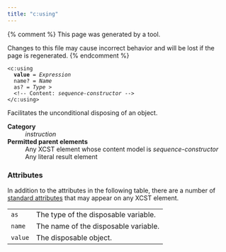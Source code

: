 ```yaml
---
title: "c:using"
---
```


{% comment %}
This page was generated by a tool.

Changes to this file may cause incorrect behavior and will be lost if
the page is regenerated.
{% endcomment %}

<div class="language-xml highlighter-rouge"><pre class="highlight element-syntax"><code><span class="nt">&lt;c:using</span>
  <b>value</b> = <i title="Expression">Expression</i>
  <span>name</span>? = <i>Name</i>
  <span>as</span>? = <i>Type</i> &gt;
  &lt;!-- Content: <i>sequence-constructor</i> --&gt;
<span class="nt">&lt;/c:using&gt;</span></code></pre></div>
<p>Facilitates the unconditional disposing of an object.</p>
<dl>
   <dt><b>Category</b></dt>
   <dd><i>instruction</i></dd>
   <dt><b>Permitted parent elements</b></dt>
   <dd>Any XCST element whose content model is <i>sequence-constructor</i></dd>
   <dd>Any literal result element</dd>
</dl>
<h3>Attributes</h3>
<p>In addition to the attributes in the following table, there are a number of <a href="../c/standard-attributes.html">standard attributes</a> that may appear on any XCST element.
</p>
<div class="table-responsive">
   <table>
      <tr>
         <td><code>as</code></td>
         <td>The type of the disposable variable.</td>
      </tr>
      <tr>
         <td><code>name</code></td>
         <td>The name of the disposable variable.</td>
      </tr>
      <tr>
         <td><code>value</code></td>
         <td>The disposable object.</td>
      </tr>
   </table>
</div>